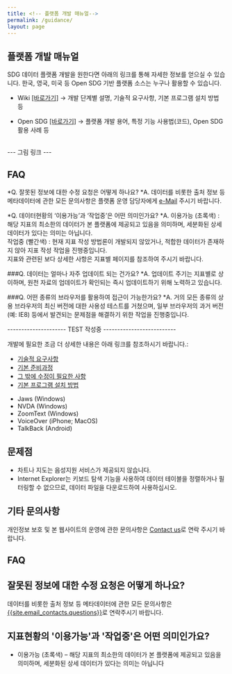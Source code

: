 ```yaml
---
title: <!-- 플랫폼 개발 매뉴얼-->
permalink: /guidance/
layout: page
---
```

## 플랫폼 개발 매뉴얼

SDG 데이터 플랫폼 개발을 원한다면 아래의 링크를 통해 자세한 정보를 얻으실 수 있습니다.
한국, 영국, 미국 등 Open SDG 기반 플랫폼 소스는 누구나 활용할 수 있습니다.

* Wiki [[바로가기]](https://github.com/kostat-sdg-kor/sdg-indicators/wiki)
 → 개발 단계별 설명, 기술적 요구사항, 기본 프로그램 설치 방법 등

* Open SDG [[바로가기]](https://open-sdg.readthedocs.io/)
 → 플랫폼 개발 용어, 특정 기능 사용법(코드), Open SDG 활용 사례 등


<br/>
--- 그림 링크 ---
<br/>

## FAQ

*Q. 잘못된 정보에 대한 수정 요청은 어떻게 하나요?
*A. 데이터를 비롯한 출처 정보 등 메타데이터에 관한 모든 문의사항은 플랫폼 운영 담당자에게 [e-Mail](mailto:{{site.email_contacts.functional}}) 주시기 바랍니다.

*Q. 데이터현황의 ‘이용가능’과 ‘작업중’은 어떤 의미인가요?
*A. 이용가능 (초록색) : 해당 지표의 최소한의 데이터가 본 플랫폼에 제공되고 있음을 의미하며, 세분화된 상세 데이터가 있다는 의미는 아닙니다.
<br/>
작업중 (빨간색) : 현재 지표 작성 방법론이 개발되지 않았거나, 적합한 데이터가 존재하지 않아 지표 작성 작업을 진행중입니다.
<br/>
지표와 관련된 보다 상세한 사항은 지표별 페이지를 참조하여 주시기 바랍니다.

###Q. 데이터는 얼마나 자주 업데이트 되는 건가요?
*A. 업데이트 주기는 지표별로 상이하며, 원천 자료의 업데이트가 확인되는 즉시 업데이트하기 위해 노력하고 있습니다.

###Q. 어떤 종류의 브라우저를 활용하여 접근이 가능한가요?
*A. 거의 모든 종류의 상용 브라우저의 최신 버전에 대한 사용성 테스트를 거쳤으며, 일부 브라우저의 과거 버전(예: IE8) 등에서 발견되는 문제점을 해결하기 위한 작업을 진행중입니다. 




--------------------- TEST 작성중 --------------------------


개발에 필요한 조금 더 상세한 내용은 아래 링크를 참조하시기 바랍니다.:
-	<a href="https://github.com/kostat-sdg-kor/sdg-indicators/wiki/Required-skill-sets" onClick='ga("send", "event", "Guidance", "wiki", "required skill set")'>기술적 요구사항</a>
-	<a href="https://github.com/kostat-sdg-kor/sdg-indicators/wiki/How-do-we-create-our-own-NRP" onClick='ga("send", "event", "Guidance", "wiki", "how do we create our own nrp")'>기본 준비과정</a>
-	<a href="https://github.com/kostat-sdg-kor/sdg-indicators/wiki/What-do-we-need-to-change" onClick='ga("send", "event", "Guidance", "wiki", "what do we need to change")'>그 밖에 수정이 필요한 사항</a>
-	<a href="https://github.com/kostat-sdg-kor/sdg-indicators/wiki/Development-installation-instructions" onClick='ga("send", "event", "Guidance", "wiki", "development installation instructions")'>기본 프로그램 설치 방법</a>


* Jaws (Windows)
* NVDA (Windows)
* ZoomText (Windows)
* VoiceOver (iPhone; MacOS)
* TalkBack (Android)

## 문제점
* 차트나 지도는 음성지원 서비스가 제공되지 않습니다.
* Internet Explorer는 키보드 탐색 기능을 사용하여 데이터 테이블을 정렬하거나 필터링할 수 없으므로, 데이터 파일을 다운로드하여 사용하십시오.

## 기타 문의사항
개인정보 보호 및 본 웹사이트의 운영에 관한 문의사항은 [Contact us](mailto:{{site.email_contacts.functional}})로 연락 주시기 바랍니다. 

## FAQ

## 잘못된 정보에 대한 수정 요청은 어떻게 하나요?
데이터를 비롯한 출처 정보 등 메타데이터에 관한 모든 문의사항은 <a href="mailto:{{site.email_contacts.questions}}">{{site.email_contacts.questions}}</a>로 연락주시기 바랍니다.

## 지표현황의 '이용가능'과 '작업중'은 어떤 의미인가요?
* 이용가능 (초록색) – 해당 지표의 최소한의 데이터가 본 플랫폼에 제공되고 있음을 의미하며, 세분화된 상세 데이터가 있다는 의미는 아닙니다
